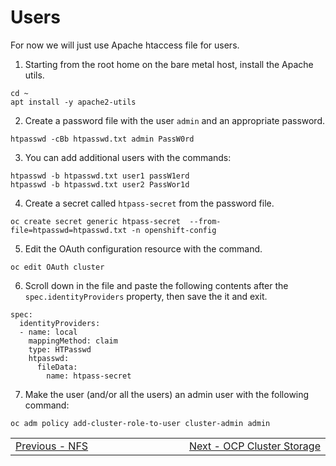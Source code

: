 # Users

For now we will just use Apache htaccess file for users.


1. Starting from the root home on the bare metal host, install the Apache utils.
```shell
cd ~
apt install -y apache2-utils

```

2. Create a password file with the user `admin` and an appropriate password.
```shell
htpasswd -cBb htpasswd.txt admin PassW0rd

```

3. You can add additional users with the commands:
```shell
htpasswd -b htpasswd.txt user1 passW1erd
htpasswd -b htpasswd.txt user2 PassWor1d

```

4. Create a secret called `htpass-secret` from the password file.
```shell
oc create secret generic htpass-secret  --from-file=htpasswd=htpasswd.txt -n openshift-config
```

5. Edit the OAuth configuration resource with the command. 
```shell
oc edit OAuth cluster

```

6. Scroll down in the file and paste the following contents after the `spec.identityProviders` property, then save the it and exit.
```
spec:
  identityProviders:
  - name: local 
    mappingMethod: claim 
    type: HTPasswd
    htpasswd:
      fileData:
        name: htpass-secret

```

7. Make the user (and/or all the users) an admin user with the following command:
```shell
oc adm policy add-cluster-role-to-user cluster-admin admin

```


<table align="center">
<tr>
  <td align="left" width="9999"><a href="nfs.md">Previous - NFS</a> </td>
  <td align="right" width="9999"><a href="oc_cluster_storage.md">Next - OCP Cluster Storage</a></td>
</tr>
</table>
